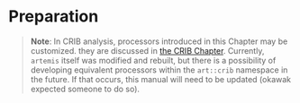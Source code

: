 # Preparation

> **Note**: In CRIB analysis, processors introduced in this Chapter may be customized.
> they are discussed in [the CRIB Chapter](../CRIB/chapter.md).
> Currently, `artemis` itself was modified and rebuilt, but there is a possibility of developing equivalent processors within the `art::crib` namespace in the future.
> If that occurs, this manual will need to be updated (okawak expected someone to do so).
